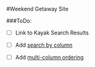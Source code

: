 #Weekend Getaway Site

###ToDo:
* [ ] Link to Kayak Search Results
* [ ] Add [search by column](https://datatables.net/examples/api/multi_filter.html)
* [ ] Add [multi-column ordering](https://datatables.net/examples/basic_init/multi_col_sort.html)

